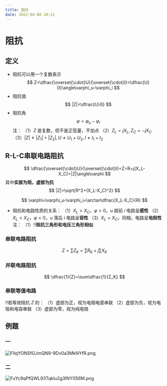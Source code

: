 ```yaml
---
title: 阻抗
date: 2022-04-08 20:21
---
```

# 阻抗
## 定义
* 阻抗可以用一个复数表示
$$
Z=\dfrac{\overset{\cdot}U}{\overset{\cdot}I}=\dfrac{U}{I}\angle\varphi_u-\varphi_i
$$
* 阻抗值
$$
|Z|=\dfrac{U}{I}
$$
* 阻抗角
$$
\varphi=\varphi_u-\varphi_i
$$
注：
（1）$Z$ 是复数，但不是正弦量，不加点
（2）$Z_L=jX_L,Z_C=-jX_C$
（3）$|Z|\neq |Z_1|+|Z_2|,U\neq U_1+U_2,I\neq I_1+I_2$
## R-L-C串联电路阻抗
$$
\dfrac{\overset{\cdot}U}{\overset{\cdot}I}=Z=R+j(X_L-X_C)=|Z|\angle\varphi
$$
其中**实部为阻，虚部为抗**
$$
|Z|=\sqrt{R^2+(X_L-X_C)^2}
$$

$$
\varphi=\varphi_u-\varphi_i=\arctan\dfrac{X_L-X_C}{R}
$$
* 阻抗和电路性质的关系：
（1）$X_L>X_C$，$\varphi>0$，$u$ 超前 $i$ 电路呈**感性**
（2）$X_L<X_C$，$\varphi<0$，$u$ 落后 $i$ 电路呈**容性**
（3）$X_L=X_C$，同相，电路呈**电阻性**
注：
（1）‼️**阻抗三角形和电压三角形相似**
### 串联电路阻抗
$$
Z=\sum Z_K=\sum R_K+j\sum X_K
$$
### 并联电路阻抗
$$
\dfrac{1}{Z}=\sum\dfrac{1}{Z_K}
$$
### 串联等值电路
‼️若等效阻抗 $Z$ 的：
（1）虚部为正，视为电阻电感串联
（2）虚部为负，视为电阻和电容串联
（3）虚部为零，视为纯电阻
## 例题
### 一
![FllqYONSfGJmQN9-9Dv0a3MkNYfR.png](http://image.tjzfile.xyz/images/2022/04/29/FllqYONSfGJmQN9-9Dv0a3MkNYfR.png)
### 二
![FuYc9qPfQWL93Tqklu2g3INY056M.png](http://image.tjzfile.xyz/images/2022/04/29/FuYc9qPfQWL93Tqklu2g3INY056M.png)